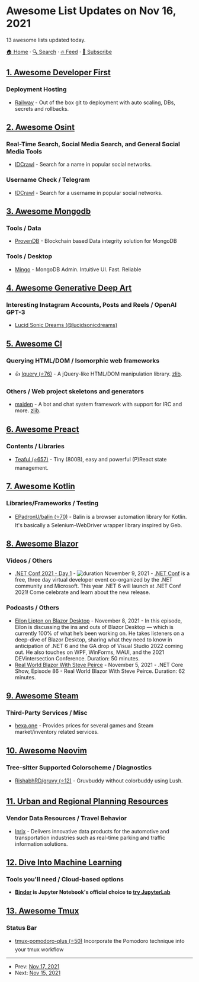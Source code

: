 # Awesome List Updates on Nov 16, 2021

13 awesome lists updated today.

[🏠 Home](/README.md) · [🔍 Search](https://www.trackawesomelist.com/search/) · [🔥 Feed](https://www.trackawesomelist.com/rss.xml) · [📮 Subscribe](https://trackawesomelist.us17.list-manage.com/subscribe?u=d2f0117aa829c83a63ec63c2f&id=36a103854c)



## [1. Awesome Developer First](/content/agamm/awesome-developer-first/README.md)

### Deployment Hosting

*   [Railway](https://railway.app/) - Out of the box git to deployment with auto scaling, DBs, secrets and rollbacks.

## [2. Awesome Osint](/content/jivoi/awesome-osint/README.md)

### Real-Time Search, Social Media Search, and General Social Media Tools

*   [IDCrawl](https://www.idcrawl.com/) - Search for a name in popular social networks.

### Username Check / Telegram

*   [IDCrawl](https://www.idcrawl.com/username) - Search for a username in popular social networks.

## [3. Awesome Mongodb](/content/ramnes/awesome-mongodb/README.md)

### Tools / Data

*   [ProvenDB](https://www.provendb.com/) -  Blockchain based Data integrity solution for MongoDB

### Tools / Desktop

*   [Mingo](https://mingo.io/) - MongoDB Admin. Intuitive UI. Fast. Reliable

## [4. Awesome Generative Deep Art](/content/filipecalegario/awesome-generative-deep-art/README.md)

### Interesting Instagram Accounts, Posts and Reels / OpenAI GPT-3

*   [Lucid Sonic Dreams (@lucidsonicdreams)](https://www.instagram.com/lucidsonicdreams/)

## [5. Awesome Cl](/content/CodyReichert/awesome-cl/README.md)

### Querying HTML/DOM / Isomorphic web frameworks

*   👍 [lquery (⭐76)](https://github.com/Shinmera/lquery) - A jQuery-like HTML/DOM manipulation library. [zlib](https://directory.fsf.org/wiki/License:Zlib).

### Others / Web project skeletons and generators

*   [maiden](https://shirakumo.github.io/maiden) - A bot and chat system framework with support for IRC and more. [zlib](https://directory.fsf.org/wiki/License:Zlib).

## [6. Awesome Preact](/content/preactjs/awesome-preact/README.md)

### Contents / Libraries

*   [Teaful (⭐657)](https://github.com/teafuljs/teaful) - Tiny (800B), easy and powerful (P)React state management.

## [7. Awesome Kotlin](/content/KotlinBy/awesome-kotlin/README.md)

### Libraries/Frameworks / Testing

*   [EPadronU/balin (⭐70)](https://github.com/EPadronU/balin) - Balin is a browser automation library for Kotlin. It's basically a Selenium-WebDriver wrapper library inspired by Geb.

## [8. Awesome Blazor](/content/AdrienTorris/awesome-blazor/README.md)

### Videos / Others

*   [.NET Conf 2021 - Day 1](https://www.youtube.com/watch?v=oPyTZ-HGdn4) - ![duration](https://img.shields.io/badge/Duration:%20-666%20min-%230094FF?style=flat-square\&cacheSeconds=maxAge\&logo=youtube) November 9, 2021 - [.NET Conf](https://www.dotnetconf.net) is a free, three day virtual developer event co-organized by the .NET community and Microsoft. This year .NET 6 will launch at .NET Conf 2021! Come celebrate and learn about the new release.

### Podcasts / Others

*   [Eilon Lipton on Blazor Desktop](http://azuredevopspodcast.clear-measure.com/eilon-lipton-on-blazor-desktop-episode-166) - November 8, 2021 - In this episode, Eilon is discussing the ins and outs of Blazor Desktop — which is currently 100% of what he’s been working on. He takes listeners on a deep-dive of Blazor Desktop, sharing what they need to know in anticipation of .NET 6 and the GA drop of Visual Studio 2022 coming out. He also touches on WPF, WinForms, MAUI, and the 2021 DEVintersection Conference. Duration: 50 minutes.
*   [Real World Blazor With Steve Peirce](https://dotnetcore.show/episode-86-real-world-blazor-with-steve-peirce/) - November 5, 2021 - .NET Core Show, Episode 86 - Real World Blazor With Steve Peirce. Duration: 62 minutes.

## [9. Awesome Steam](/content/scholtzm/awesome-steam/README.md)

### Third-Party Services / Misc

*   [hexa.one](https://hexa.one/) - Provides prices for several games and Steam market/inventory related services.

## [10. Awesome Neovim](/content/rockerBOO/awesome-neovim/README.md)

### Tree-sitter Supported Colorscheme / Diagnostics

*   [RishabhRD/gruvy (⭐12)](https://github.com/RishabhRD/gruvy) - Gruvbuddy without colorbuddy using Lush.

## [11. Urban and Regional Planning Resources](/content/APA-Technology-Division/urban-and-regional-planning-resources/README.md)

### Vendor Data Resources / Travel Behavior

*   [Inrix](https://inrix.com/) - Delivers innovative data products for the automotive and transportation industries such as real-time parking and traffic information solutions.

## [12. Dive Into Machine Learning](/content/dive-into-machine-learning/dive-into-machine-learning/README.md)

### Tools you'll need / Cloud-based options

*   **[Binder](https://mybinder.org/) is Jupyter Notebook's official choice to [try JupyterLab](https://jupyter.org/try)**

## [13. Awesome Tmux](/content/rothgar/awesome-tmux/README.md)

### Status Bar

*   [tmux-pomodoro-plus (⭐50)](https://github.com/olimorris/tmux-pomodoro-plus) Incorporate the Pomodoro technique into your tmux workflow

---

- Prev: [Nov 17, 2021](/content/2021/11/17/README.md)
- Next: [Nov 15, 2021](/content/2021/11/15/README.md)